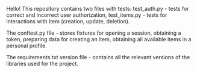 Hello!
This repository contains two files with tests:
test_auth.py - tests for correct and incorrect user authorization, 
test_items.py - tests for interactions with item (creation, update, deletion).

The conftest.py file - stores fixtures for opening a session, obtaining a token, preparing data for creating an item, obtaining all available items in a personal profile.

The requirements.txt version file - contains all the relevant versions of the libraries used for the project.
